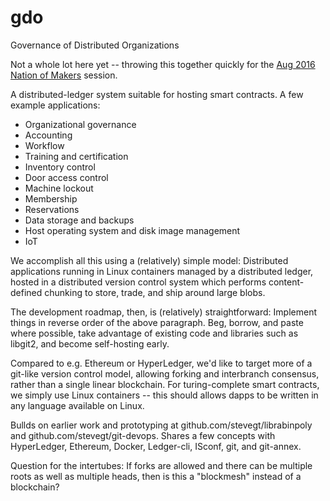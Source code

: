 # gdo
Governance of Distributed Organizations

Not a whole lot here yet -- throwing this together quickly for the [Aug 2016
Nation of Makers](https://www.whitehouse.gov/nation-of-makers) session.  

A distributed-ledger system suitable for hosting smart contracts.  A few
example applications:

- Organizational governance
- Accounting
- Workflow
- Training and certification
- Inventory control
- Door access control
- Machine lockout
- Membership
- Reservations
- Data storage and backups
- Host operating system and disk image management
- IoT 

We accomplish all this using a (relatively) simple model:  Distributed
applications running in Linux containers managed by a distributed ledger,
hosted in a distributed version control system which performs content-defined
chunking to store, trade, and ship around large blobs.  

The development roadmap, then, is (relatively) straightforward: Implement
things in reverse order of the above paragraph.  Beg, borrow, and paste where
possible, take advantage of existing code and libraries such as libgit2, and
become self-hosting early.

Compared to e.g. Ethereum or HyperLedger, we'd like to target more of a
git-like version control model, allowing forking and interbranch consensus,
rather than a single linear blockchain.  For turing-complete smart contracts,
we simply use Linux containers -- this should allows dapps to be written in any
language available on Linux.

Bullds on earlier work and prototyping at github.com/stevegt/librabinpoly and
github.com/stevegt/git-devops.  Shares a few concepts with HyperLedger,
Ethereum, Docker, Ledger-cli, ISconf, git, and git-annex.

Question for the intertubes:  If forks are allowed and there can be multiple
roots as well as multiple heads, then is this a "blockmesh" instead of a
blockchain?

